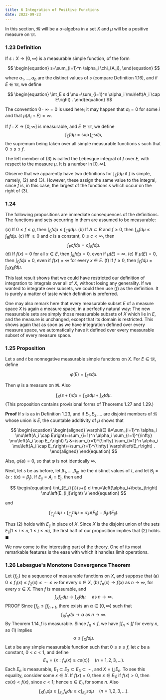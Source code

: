 ```yaml
---
title: 6 Integration of Positive Functions
date: 2022-09-23
---
```


In this section, $\mathfrak{M}$ will be a $\sigma$-algebra in a set $X$ and $\mu$ will be a positive measure on $\mathfrak{M}$.

### 1.23 Definition 

If $s: X \rightarrow[0, \infty)$ is a measurable simple function, of the form

$$
\begin{equation}
s=\sum_{i=1}^n \alpha_i \chi_{A_i},
\end{equation}
$$

where $\alpha_1, \ldots, \alpha_n$ are the distinct values of $s$ (compare Definition 1.16), and if $E \in \mathfrak{M}$, we define

$$
\begin{equation}
\int_E s d \mu=\sum_{i=1}^n \alpha_i \mu\left(A_i \cap E\right) .
\end{equation}
$$

The convention $0 \cdot \infty=0$ is used here; it may happen that $\alpha_i=0$ for some $i$ and that $\mu\left(A_i \cap E\right)=\infty$.


If $f: X \rightarrow[0, \infty]$ is measurable, and $E \in \mathfrak{M}$, we define
$$
\begin{equation}
\int_E f d \mu=\sup \int_E s d \mu,
\end{equation}
$$
the supremum being taken over all simple measurable functions $s$ such that $0 \leq s \leq f$.

The left member of (3) is called the Lebesgue integral of $f$ over $E$, with respect to the measure $\mu$. It is a number in $[0, \infty]$.

Observe that we apparently have two definitions for $\int_E f d \mu$ if $f$ is simple, namely, (2) and (3). However, these assign the same value to the integral, since $f$ is, in this case, the largest of the functions $s$ which occur on the right of (3).

### 1.24

The following propositions are immediate consequences of the definitions. The functions and sets occurring in them are assumed to be measurable:

(a) If $0 \leq f \leq g$, then $\int_E f d \mu \leq \int_E g d \mu$.
(b) If $A \subset B$ and $f \geq 0$, then $\int_A f d \mu \leq \int_B f d \mu$.
(c) Iff $\geq 0$ and $c$ is a constant, $0 \leq c<\infty$, then
$$
\int_E c f d \mu=c \int_E f d \mu .
$$
(d) If $f(x)=0$ for all $x \in E$, then $\int_E f d \mu=0$, even if $\mu(E)=\infty$.
(e) If $\mu(E)=0$, then $\int_E f d \mu=0$, even if $f(x)=\infty$ for every $x \in E$.
(f) If $f \geq 0$, then $\int_E f d \mu=\int_X \chi_E f d \mu$.

This last result shows that we could have restricted our definition of integration to integrals over all of $X$, without losing any generality. If we wanted to integrate over subsets, we could then use $(f)$ as the definition. It is purely a matter of taste which definition is preferred.

One may also remark here that every measurable subset $E$ of a measure space $X$ is again a measure space, in a perfectly natural way: The new measurable sets are simply those measurable subsets of $X$ which lie in $E$, and the measure is unchanged, except that its domain is restricted. This shows again that as soon as we have integration defined over every measure space, we automatically have it defined over every measurable subset of every measure space.

### 1.25 Proposition 

Let $s$ and $t$ be nonnegative measurable simple functions on $X$. For $E \in \mathfrak{M}$, define

$$
\begin{equation}
\varphi(E)=\int_E s d \mu .
\end{equation}
$$

Then $\varphi$ is a measure on $\mathfrak{M}$. Also

$$
\int_X(s+t) d \mu=\int_X s d \mu+\int_X t d \mu .
$$
(This proposition contains provisional forms of Theorems $1.27$ and 1.29.)

**Proof** If $s$ is as in Definition $1.23$, and if $E_1, E_2, \ldots$ are disjoint members of $\mathfrak{M}$ whose union is $E$, the countable additivity of $\mu$ shows that

$$
\begin{equation}
\begin{aligned}
\varphi(E) &=\sum_{i=1}^n \alpha_i \mu\left(A_i \cap E\right)=\sum_{i=1}^n \alpha_i \sum_{r=1}^{\infty} \mu\left(A_i \cap E_r\right) \\
&=\sum_{r=1}^{\infty} \sum_{i=1}^n \alpha_i \mu\left(A_i \cap E_r\right)=\sum_{r=1}^{\infty} \varphi\left(E_r\right) .
\end{aligned}
\end{equation}
$$

Also, $\varphi(\varnothing)=0$, so that $\varphi$ is not identically $\infty$.

Next, let $s$ be as before, let $\beta_1, \ldots, \beta_m$ be the distinct values of $t$, and let $B_j=\left\{x: t(x)=\beta_j\right\}$. If $E_{i j}=A_i \cap B_j$, then
and

$$
\begin{equation}
\int_{E_{i j}}(s+t) d \mu=\left(\alpha_i+\beta_j\right) \mu\left(E_{i j}\right) \\
\end{equation}
$$

and 

$$
\begin{equation}
\int_{E_{i j}} s d \mu+\int_{E_{i j}} t d \mu=\alpha_i \mu\left(E_{i j}\right)+\beta_j \mu\left(E_{i j}\right) .
\end{equation}
$$

Thus (2) holds with $E_{i j}$ in place of $X$. Since $X$ is the disjoint union of the sets $E_{i j}(1 \leq i \leq n, 1 \leq j \leq m)$, the first half of our proposition implies that (2) holds. $\blacksquare$

We now come to the interesting part of the theory. One of its most remarkable features is the ease with which it handles limit operations.

### 1.26 Lebesgue's Monotone Convergence Theorem

Let $\left\{f_n\right\}$ be a sequence of measurable functions on $X$, and suppose that
(a) $0 \leq f_1(x) \leq f_2(x) \leq \cdots \leq \infty$ for every $x \in X$,
(b) $f_n(x) \rightarrow f(x)$ as $n \rightarrow \infty$, for every $x \in X$.
Then $f$ is measurable, and
$$
\int_X f_n d \mu \rightarrow \int_X f d \mu \quad \text { as } n \rightarrow \infty .
$$
PROOF Since $\int f_n \leq \int f_{n+1}$, there exists an $\alpha \in[0, \infty]$ such that
$$
\int_X f_n d \mu \rightarrow \alpha \text { as } n \rightarrow \infty \text {. }
$$
By Theorem $1.14, f$ is measurable. Since $f_n \leq f$, we have $\int f_n \leq \int f$ for every $n$, so (1) implies
$$
\alpha \leq \int_X f d \mu .
$$
Let $s$ be any simple measurable function such that $0 \leq s \leq f$, let $c$ be a constant, $0<c<1$, and define
$$
E_n=\left\{x: f_n(x) \geq c s(x)\right\} \quad(n=1,2,3, \ldots) .
$$
Each $E_n$ is measurable, $E_1 \subset E_2 \subset E_3 \subset \cdots$, and $X=\bigcup E_n$. To see this equality, consider some $x \in X$. If $f(x)=0$, then $x \in E_1 ;$ if $f(x)>0$, then $c s(x)<f(x)$, since $c<1$; hence $x \in E_n$ for some $n$. Also
$$
\int_X f_n d \mu \geq \int_{E_n} f_n d \mu \geq c \int_{E_n} s d \mu \quad(n=1,2,3, \ldots) .
$$

